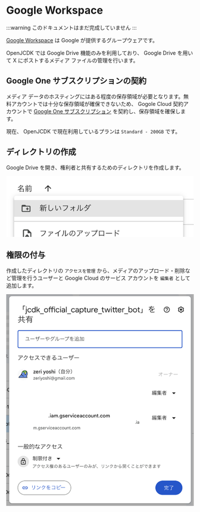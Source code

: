 # Google Workspace

:::warning
このドキュメントはまだ完成していません
:::

[Google Workspace](https://workspace.google.co.jp/) は Google が提供するグループウェアです。

OpenJCDK では Google Drive 機能のみを利用しており、 Google Drive を用いて X にポストするメディア ファイルの管理を行います。

## Google One サブスクリプションの契約

メディア データのホスティングにはある程度の保存領域が必要となります。無料アカウントでは十分な保存領域が確保できないため、 Gogole Cloud 契約アカウントで [Google One サブスクリプション](https://one.google.com/) を契約し、保存領域を確保します。

現在、 OpenJCDK で現在利用しているプランは `Standard - 200GB` です。

## ディレクトリの作成

Google Drive を開き、権利者と共有するためのディレクトリを作成します。

![Google Drive](./drive1.png)

## 権限の付与

作成したディレクトリの `アクセスを管理` から、メディアのアップロード・削除など管理を行うユーザーと Google Cloud のサービス アカウントを `編集者` として追加します。

![Google Drive](./drive2.png)
